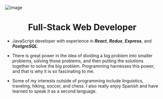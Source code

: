 ![image](https://user-images.githubusercontent.com/108340538/226963435-1748c406-6e9f-4f2f-8c1e-b0fb78ad3477.png)

<h1 align="center">Full-Stack Web Developer</h1>

- JavaScript developer with experience in _**React**_, _**Redux**_, _**Express**_, and _**PostgreSQL**_.

- There is great power in the idea of dividing a big problem into smaller problems, solving those problems, and then putting the solutions together to solve the big problem. Programming harnesses this power, and that is why it is so fascinating to me.


- Some of my interests outside of programming include linguistics, traveling, hiking, soccer, and chess. I also really enjoy Spanish and have learned to  speak it as a second language.

<!---
- I have many interests outside of programming. 
  - I'm passionate about languages and linguistics. I've learned to speak Spanish as a second language. I studied a fair bit of German, and I've also dabbled in French, Portuguese, Italian, Swedish, and Quechua. I'm fascinated by the complexity of languages, their idiosyncracies, and how they interact with each other.
  - I'm also passionate about traveling. There are many lessons to be learned from spending time immersed in another culture. I've traveled across the United States, only missing the Northeast, Alaska, and Hawaii. I've spent time in Italy, Canada, Chile, Peru, Argentina, Brazil, Colombia, Costa Rica, Guatemala, and Mexico.
  - I enjoy being active. I like hiking, playing soccer, riding my longboard, going to the gym, and practicing yoga. I also enjoy reading, philosophy, chess, and Pokémon.
--->

<!---
- 👋 Hi, I’m @d-mcneil
- 👀 I’m interested in ...
- 🌱 I’m currently learning ...
- 💞️ I’m looking to collaborate on ...
- 📫 How to reach me ...
d-mcneil/d-mcneil is a ✨ special ✨ repository because its `README.md` (this file) appears on your GitHub profile.
You can click the Preview link to take a look at your changes.
--->
